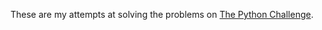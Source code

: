 These are my attempts at solving the problems on [The Python Challenge].

[The Python Challenge]: http://www.pythonchallenge.com/
